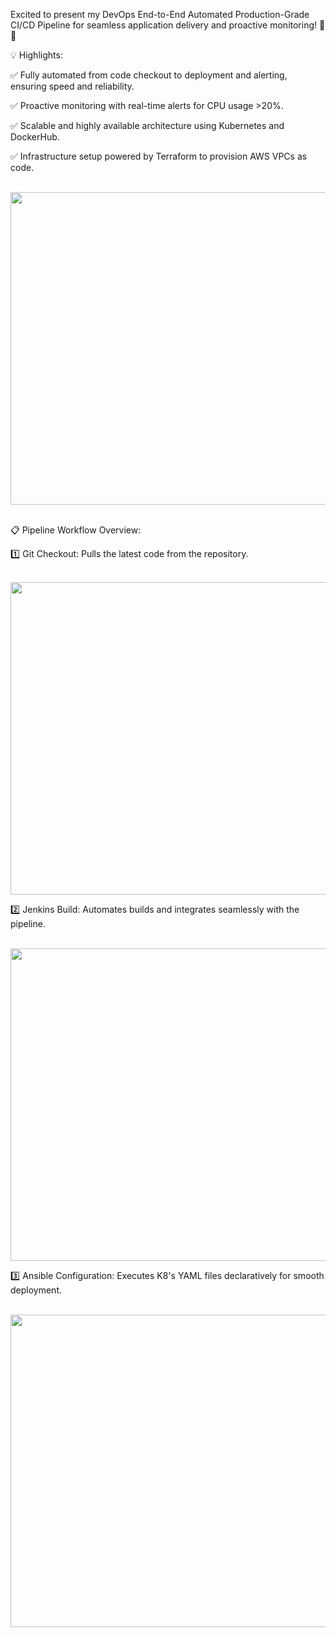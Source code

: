  Excited to present my DevOps End-to-End Automated Production-Grade CI/CD Pipeline for seamless application delivery and proactive monitoring! 🌟✨
 
💡 Highlights:

✅ Fully automated from code checkout to deployment and alerting, ensuring speed and reliability.

✅ Proactive monitoring with real-time alerts for CPU usage >20%.

✅ Scalable and highly available architecture using Kubernetes and DockerHub.

✅ Infrastructure setup powered by Terraform to provision AWS VPCs as code.

<br /> <img align="center" width="900" height="500" src="https://github.com/user-attachments/assets/2b317c12-d5a2-4b16-bc52-eca7bb2c30fc"> <br />


<br /> 📋 Pipeline Workflow Overview: <br />

1️⃣ Git Checkout: Pulls the latest code from the repository.

<br /> <img align="center" width="900" height="500" src="https://github.com/user-attachments/assets/8a5b1287-abca-4905-912a-4790e950a2d4"> <br />

2️⃣ Jenkins Build: Automates builds and integrates seamlessly with the pipeline.

<br /> <img align="center" width="900" height="500" src="https://github.com/user-attachments/assets/963e194e-d479-48fe-953b-89b84bc62e11"> <br />

3️⃣ Ansible Configuration: Executes K8's YAML files declaratively for smooth deployment.

<br /> <img align="center" width="900" height="500" src="https://github.com/user-attachments/assets/844d4677-f244-4a08-bdb7-1e46768a0ecd"> <br />







